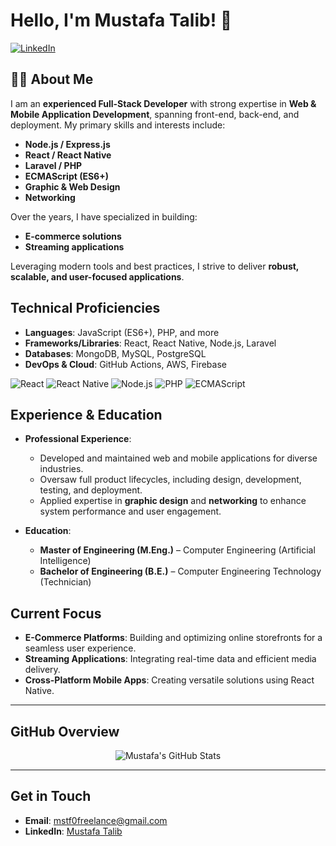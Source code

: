 <!-- Replace 'mstf0ta-app' with your actual GitHub username if different -->
# Hello, I'm Mustafa Talib! 👋

[![LinkedIn](https://img.shields.io/badge/LinkedIn-Connect-blue)](https://www.linkedin.com/in/mstf0ta/)

## 👨‍💻 About Me 

I am an **experienced Full-Stack Developer** with strong expertise in **Web & Mobile Application Development**, spanning front-end, back-end, and deployment. My primary skills and interests include:

- **Node.js / Express.js**
- **React / React Native**
- **Laravel / PHP**
- **ECMAScript (ES6+)**
- **Graphic & Web Design**
- **Networking**

 Over the years, I have specialized in building:

- **E-commerce solutions**  
- **Streaming applications**  

Leveraging modern tools and best practices, I strive to deliver **robust, scalable, and user-focused applications**.

## Technical Proficiencies
- **Languages**: JavaScript (ES6+), PHP, and more  
- **Frameworks/Libraries**: React, React Native, Node.js, Laravel  
- **Databases**: MongoDB, MySQL, PostgreSQL  
- **DevOps & Cloud**: GitHub Actions, AWS, Firebase

<!-- Example badges (feel free to update to match your skills) -->
![React](https://img.shields.io/badge/-React-61DAFB?logo=react&logoColor=black&style=flat)
![React Native](https://img.shields.io/badge/-React%20Native-61DAFB?logo=react&logoColor=black&style=flat)
![Node.js](https://img.shields.io/badge/-Node.js-339933?logo=node.js&logoColor=white&style=flat)
![PHP](https://img.shields.io/badge/-PHP-777BB4?logo=php&logoColor=white&style=flat)
![ECMAScript](https://img.shields.io/badge/-ECMAScript-F7DF1E?logo=javascript&logoColor=white&style=flat)

## Experience & Education
- **Professional Experience**:  
  - Developed and maintained web and mobile applications for diverse industries.  
  - Oversaw full product lifecycles, including design, development, testing, and deployment.  
  - Applied expertise in **graphic design** and **networking** to enhance system performance and user engagement.

- **Education**:
  - **Master of Engineering (M.Eng.)** – Computer Engineering  (Artificial Intelligence)
  - **Bachelor of Engineering (B.E.)** – Computer Engineering Technology (Technician)



## Current Focus
- **E-Commerce Platforms**: Building and optimizing online storefronts for a seamless user experience.  
- **Streaming Applications**: Integrating real-time data and efficient media delivery.  
- **Cross-Platform Mobile Apps**: Creating versatile solutions using React Native.

---

## GitHub Overview

<p align="center">
  <img
    src="https://github-readme-stats.vercel.app/api?username=mstf0ta-app&show_icons=true&theme=radical"
    alt="Mustafa's GitHub Stats"
  />
</p>


---

## Get in Touch
- **Email**: [mstf0freelance@gmail.com](mailto:mstf0freelance@gmail.com)
- **LinkedIn**: [Mustafa Talib](https://www.linkedin.com/in/mstf0ta/)

